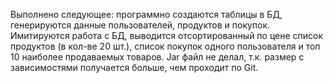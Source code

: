 Выполнено следующее: программно создаются таблицы в БД, генерируются данные пользователей, продуктов и покупок. Имитируются работа с БД, выводится отсортированный по цене список продуктов (в кол-ве 20 шт.), список покупок одного пользователя и топ 10 наиболее продаваемых товаров.
Jar файл не делал, т.к. размер с зависимостями получается больше, чем проходит по Git.
